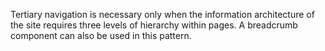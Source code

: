 Tertiary navigation is necessary only when the information architecture of the site requires three levels of hierarchy within pages. A breadcrumb component can also be used in this pattern.
